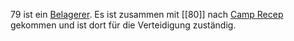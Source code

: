 79 ist ein [Belagerer](../Creatures/Warforged.md#Belagerer). Es ist zusammen mit [[80]] nach [Camp Recep](../Locations/Camp%20Recep.md) gekommen und ist dort für die Verteidigung zuständig.